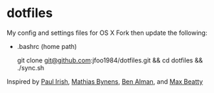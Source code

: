 dotfiles
========

My config and settings files for OS X
Fork then update the following:
* .bashrc (home path)

    git clone git@github.com:jfoo1984/dotfiles.git && cd dotfiles && ./sync.sh

Inspired by [Paul Irish](https://github.com/paulirish/dotfiles), [Mathias Bynens](https://github.com/mathiasbynens/dotfiles/), [Ben Alman](https://github.com/cowboy/dotfiles), and [Max Beatty](https://github.com/maxbeatty/dotfiles)
